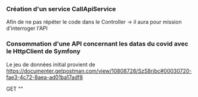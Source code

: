 ### Création d'un service CallApiService
Afin de ne pas répéter le code dans le Controller -> il aura pour mission d'interroger l'API

### Consommation d'une API concernant les datas du covid avec le HttpClient de Symfony 
Le jeu de données initial provient de https://documenter.getpostman.com/view/10808728/SzS8rjbc#00030720-fae3-4c72-8aea-ad01ba17adf8

GET ""







